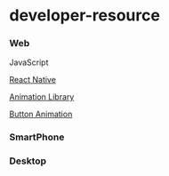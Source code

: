 # developer-resource

### Web 

JavaScript

[React Native](https://www.youtube.com/c/BenAwad97/playlists)

[Animation Library](https://blog.bitsrc.io/11-javascript-animation-libraries-for-2018-9d7ac93a2c59)

[Button Animation](https://codemyui.com/tag/button/)

### SmartPhone

### Desktop
